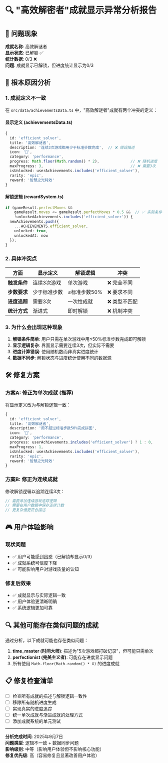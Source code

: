 # 🔍 "高效解密者"成就显示异常分析报告

## 🎯 问题现象

**成就名称**: 高效解谜者  
**显示状态**: 已解锁 ✅  
**统计数据**: 0/3 ❌  
**问题**: 成就显示已解锁，但进度统计显示为0/3

## 🔧 根本原因分析

### 1. 成就定义不一致

在 `src/data/achievementsData.ts` 中，"高效解谜者"成就有两个冲突的定义：

#### 显示定义 (achievementsData.ts)
```typescript
{
  id: 'efficient_solver',
  title: '高效解谜者',
  description: '连续3次游戏都用少于标准步数完成',  // ❌ 错误描述
  icon: '🧠',
  category: 'performance',
  progress: Math.floor(Math.random() * 2),              // ❌ 随机进度
  maxProgress: 3,                                       // ❌ 需要3次
  isUnlocked: userAchievements.includes('efficient_solver'),
  rarity: 'epic',
  reward: '智慧之光特效'
}
```

#### 解锁逻辑 (rewardSystem.ts)
```typescript
if (gameResult.perfectMoves && 
    gameResult.moves <= gameResult.perfectMoves * 0.5 &&  // ✅ 实际条件：单次游戏用步数≤标准步数50%
    !unlockedAchievements.includes('efficient_solver')) {
  newAchievements.push({
    ...ACHIEVEMENTS.efficient_solver,
    unlocked: true,
    unlockedAt: now
  });
}
```

### 2. 具体冲突点

| 方面 | 显示定义 | 解锁逻辑 | 冲突 |
|------|----------|----------|------|
| **触发条件** | 连续3次游戏 | 单次游戏 | ❌ 完全不同 |
| **步数要求** | 少于标准步数 | ≤标准步数50% | ❌ 要求不同 |
| **进度追踪** | 需要3次 | 一次性成就 | ❌ 类型不匹配 |
| **统计方式** | 渐进式 | 即时解锁 | ❌ 机制冲突 |

### 3. 为什么会出现这种现象

1. **解锁条件简单**: 用户只需在单次游戏中用≤50%标准步数完成即可解锁
2. **显示逻辑复杂**: 界面显示需要连续3次，但实际不需要
3. **进度计算错误**: 使用随机数而非真实进度统计
4. **数据不同步**: 解锁状态与进度统计使用不同的数据源

## 🛠️ 修复方案

### 方案A: 修正为单次成就 (推荐)
将显示定义改为与解锁逻辑一致：

```typescript
{
  id: 'efficient_solver',
  title: '高效解谜者',
  description: '用不超过标准步数50%完成拼图',
  icon: '🧠',
  category: 'performance',
  progress: userAchievements.includes('efficient_solver') ? 1 : 0,
  maxProgress: 1,
  isUnlocked: userAchievements.includes('efficient_solver'),
  rarity: 'epic',
  reward: '智慧之光特效'
}
```

### 方案B: 修正为连续成就
修改解锁逻辑以追踪连续3次：

```typescript
// 需要添加连续游戏追踪逻辑
// 需要在用户数据中保存连续计数
// 更复杂但更符合描述
```

## 🎮 用户体验影响

### 现状问题
- ✅ 用户可能感到困惑（已解锁却显示0/3）
- ✅ 成就系统可信度下降
- ✅ 可能影响用户对游戏质量的认知

### 修复后效果
- ✅ 成就显示与实际逻辑一致
- ✅ 用户体验更清晰明确
- ✅ 系统逻辑更加可靠

## 🔍 其他可能存在类似问题的成就

通过分析，以下成就可能也存在类似问题：

1. **time_master (时间大师)**: 描述为"5次游戏都打破记录"，但可能只需单次
2. **perfectionist (完美主义者)**: 可能存在进度显示问题
3. 所有使用 `Math.floor(Math.random() * X)` 的进度成就

## 📋 修复检查清单

- [ ] 检查所有成就的描述与解锁逻辑一致性
- [ ] 移除所有随机进度生成
- [ ] 实现真实的进度追踪
- [ ] 统一单次成就与渐进成就的处理方式
- [ ] 添加成就系统的单元测试

---

**分析完成时间**: 2025年9月7日  
**问题类型**: 逻辑不一致 + 数据同步问题  
**影响级别**: 中等（影响用户体验但不影响核心功能）  
**修复优先级**: 高（容易修复且显著改善用户体验）
